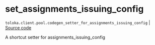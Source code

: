 # set_assignments_issuing_config
`toloka.client.pool.codegen_setter_for_assignments_issuing_config` | [Source code](https://github.com/Toloka/toloka-kit/blob/v1.2.0/src/client/pool/__init__.py#L0)

A shortcut setter for assignments_issuing_config

